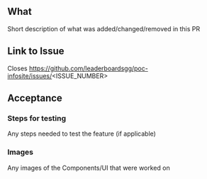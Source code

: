## What

Short description of what was added/changed/removed in this PR

## Link to Issue

Closes https://github.com/leaderboardsgg/poc-infosite/issues/<ISSUE_NUMBER>

## Acceptance

### Steps for testing

Any steps needed to test the feature (if applicable)

### Images

Any images of the Components/UI that were worked on
